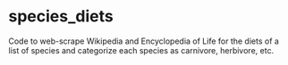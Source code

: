 # species_diets
Code to web-scrape Wikipedia and Encyclopedia of Life for the diets of a list of species and categorize each species as carnivore, herbivore, etc.
